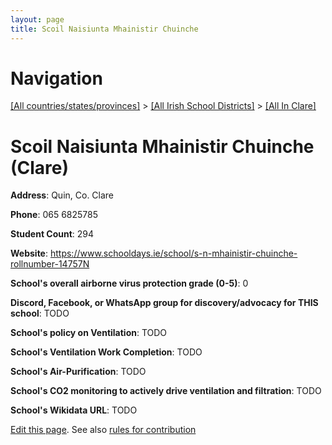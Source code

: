 ```yaml
---
layout: page
title: Scoil Naisiunta Mhainistir Chuinche
---
```

# Navigation

[[All countries/states/provinces]](../../..) > [[All Irish School Districts]](../..) > [[All In Clare]](..)

# Scoil Naisiunta Mhainistir Chuinche (Clare)

**Address**: Quin, Co. Clare

**Phone**: 065 6825785

**Student Count**: 294

**Website**: <https://www.schooldays.ie/school/s-n-mhainistir-chuinche-rollnumber-14757N>

**School's overall airborne virus protection grade (0-5)**: 0

**Discord, Facebook, or WhatsApp group for discovery/advocacy for THIS school**: TODO

**School's policy on Ventilation**: TODO

**School's Ventilation Work Completion**: TODO

**School's Air-Purification**: TODO

**School's CO2 monitoring to actively drive ventilation and filtration**: TODO

**School's Wikidata URL**: TODO


[Edit this page](https://github.com/ventilate-schools/Ireland/edit/main/./Clare/Scoil_Naisiunta_Mhainistir_Chuinche.md). See also [rules for contribution](../../../contribution-rules/)